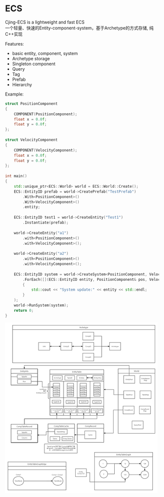 # ECS
Cjing-ECS is a lightweight and fast ECS  
一个轻量、快速的Entity-component-system，基于Archetype的方式存储, 纯C++实现
  
Features:  
* basic entity, component, system
* Archetype storage 
* Singleton component
* Query
* Tag
* Prefab
* Hierarchy
  
 Example:  
```cpp
struct PositionComponent
{
    COMPONENT(PositionComponent);
    float x = 0.0f;
    float y = 0.0f;
};

struct VelocityComponent
{
    COMPONENT(VelocityComponent);
    float x = 0.0f;
    float y = 0.0f;
};

int main()
{
    std::unique_ptr<ECS::World> world = ECS::World::Create();
    ECS::EntityID prefab = world->CreatePrefab("TestPrefab")
        .With<PositionComponent>()
        .With<VelocityComponent>()
        .entity;

    ECS::EntityID test1 = world->CreateEntity("Test1")
        .Instantiate(prefab);
    
    world->CreateEntity("a1")
        .with<PositionComponent>()
        .with<VelocityComponent>();

    world->CreateEntity("a2")
        .with<PositionComponent>()
        .with<VelocityComponent>();

    ECS::EntityID system = world->CreateSystem<PositionComponent, VelocityComponent>()
        .ForEach([](ECS::EntityID entity, PositionComponent& pos, VelocityComponent& vel)
        {
            std::cout << "System update:" << entity << std::endl;
        }
    );
    world->RunSystem(system);
    return 0;
}
```
![image](https://github.com/maoxiezhao/Cjing-ECS/blob/master/img/ECS_architecture_small.png)
